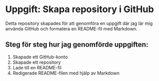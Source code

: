  # Uppgift: Skapa repository i GitHub

  Detta repository skapades för att genomföra en uppgift där jag lär mig använda GitHub och formatera en README-fil med Markdown.

## Steg för steg hur jag genomförde uppgiften:
 1. Skapade ett GitHub-konto
 2. Skapade ett repository
 3. Lade till en README-fil
 4. Redigerade README-filen med hjälp av Markdown

   
   

